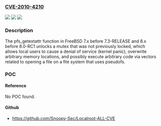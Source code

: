 ### [CVE-2010-4210](https://cve.mitre.org/cgi-bin/cvename.cgi?name=CVE-2010-4210)
![](https://img.shields.io/static/v1?label=Product&message=n%2Fa&color=blue)
![](https://img.shields.io/static/v1?label=Version&message=n%2Fa&color=blue)
![](https://img.shields.io/static/v1?label=Vulnerability&message=n%2Fa&color=brighgreen)

### Description

The pfs_getextattr function in FreeBSD 7.x before 7.3-RELEASE and 8.x before 8.0-RC1 unlocks a mutex that was not previously locked, which allows local users to cause a denial of service (kernel panic), overwrite arbitrary memory locations, and possibly execute arbitrary code via vectors related to opening a file on a file system that uses pseudofs.

### POC

#### Reference
No POC found.

#### Github
- https://github.com/Snoopy-Sec/Localroot-ALL-CVE

